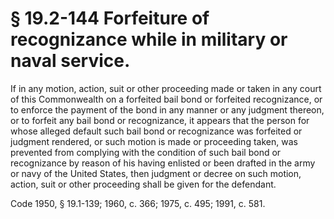 # § 19.2-144 Forfeiture of recognizance while in military or naval service.

<p>If in any motion, action, suit or other proceeding made or taken in any court of this Commonwealth on a forfeited bail bond or forfeited recognizance, or to enforce the payment of the bond in any manner or any judgment thereon, or to forfeit any bail bond or recognizance, it appears that the person for whose alleged default such bail bond or recognizance was forfeited or judgment rendered, or such motion is made or proceeding taken, was prevented from complying with the condition of such bail bond or recognizance by reason of his having enlisted or been drafted in the army or navy of the United States, then judgment or decree on such motion, action, suit or other proceeding shall be given for the defendant.</p><p>Code 1950, § 19.1-139; 1960, c. 366; 1975, c. 495; 1991, c. 581.</p>